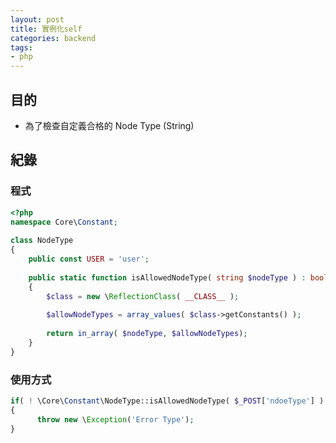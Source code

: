```yaml
---
layout: post
title: 實例化self
categories: backend
tags:
- php
---
```

## 目的 ##

 - 為了檢查自定義合格的 Node Type (String)
 <!-- more -->
 
## 紀錄 ##

### 程式 ###
```php
<?php
namespace Core\Constant;
 
class NodeType
{
    public const USER = 'user';
    
    public static function isAllowedNodeType( string $nodeType ) : bool
    {
        $class = new \ReflectionClass( __CLASS__ );
        
        $allowNodeTypes = array_values( $class->getConstants() );
        
        return in_array( $nodeType, $allowNodeTypes);
    }
}
```

### 使用方式 ###

```php
if( ! \Core\Constant\NodeType::isAllowedNodeType( $_POST['ndoeType'] )
{
      throw new \Exception('Error Type');
}
```
